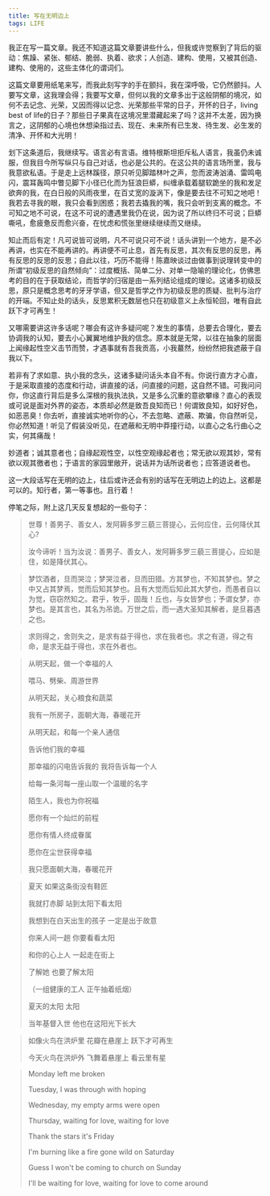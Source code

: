```yaml
---
title: 写在无明边上
tags: LIFE
---
```


我正在写一篇文章。<!--more-->我还不知道这篇文章要讲些什么，但我或许觉察到了背后的驱动：焦躁、紧张、郁结、脆弱、执着、欲求；人创造、建构、使用，又被其创造、建构、使用的，这些主体化的谓词们。

这篇文章要用纸笔来写，而我此刻写字的手在颤抖，我在深呼吸，它仍然颤抖。人要写文章，这我理会得；我要写文章，但何以我的文章多出于这般阴郁的境况，如何不去记念、光荣，又因而得以记念、光荣那些平常的日子，开怀的日子，living best of life的日子？那些日子果真在这境况里潜藏起来了吗？这并不太差，因为换言之，这阴郁的心境也休想染指过去、现在、未来所有已生发、待生发、必生发的清净、开怀和大光明！

划下这条道后，我继续写。语言必有言语。维特根斯坦拒斥私人语言，我虽仍未诚服，但我目今所写纵只与自己对话，也必是公共的。在这公共的语言场所里，我与我意欲私语。于是走上远林蹊径，原只听见脚踏林叶之声，忽而波涛汹涌、雷鸣电闪，震耳轰鸣中瞥见脚下小径已化而为狂浪巨蟒，纠缠承载着腿软跪坐的我和发足欲奔的我，在白日般的风雨夜里，在百丈宽的漩涡下，像是要去往不可知之地吧！我若去寻我的眼，我只会看到困惑；我若去撬我的嘴，我只会听到支离的概念。不可知之地不可说，在这不可说的遭遇里我仍在说，因为说了所以终归不可说；巨蟒嘶吼，愈疲惫反而愈兴奋，在忧虑和慌张里继续继续而又继续。

知止而后有定！凡可说皆可说明，凡不可说只可不说！话头讲到一个地方，是不必再讲，也实在不能再讲的。再讲便不可止息，首先有反思，其次有反思的反思，再有反思的反思的反思；自此以往，巧历不能得！陈嘉映谈过由做事到说理转变中的所谓“初级反思的自然倾向”：过度概括、简单二分、对单一隐喻的理论化，仿佛思考的目的在于获取结论，而哲学的归宿是由一系列结论组成的理论。这诸多初级反思，原只是概念思考的牙牙学语，但又是哲学之作为初级反思的质疑、批判与治疗的开端。不知止处的话头，反思累积无数层也只在初级意义上永恒轮回，唯有自此跃下才可再生！

又哪需要讲这许多话呢？哪会有这许多疑问呢？发生的事情，总要去合理化，要去协调我的认知，要去小心翼翼地维护我的信念。原本就是无常，以往在抽象的层面上闻缘起性空义击节而赞，才遇事就有吾我贡高，小我蕞然，纷纷然把我遮蔽于自我以下。

若非有了求如意、执小我的念头，这诸多疑问话头本自不有。你说行直方才心直，于是采取直接的态度和行动，讲直接的话，问直接的问题，这自然不错。可我问问你，你这直行背后是多么深根的我执法执，又是多么沉重的意欲攀缘？直心的表现或可说是面对外界的姿态，本质却必然是致吾良知而已！何谓致良知，如好好色，如恶恶臭！你去听，直接诚实地听你的心，不去忽略、遮蔽、欺骗，你自然听见，你必然知道！听见了假装没听见，在遮蔽和无明中莽撞行动，以直心之名行曲心之实，何其痛哉！

妙道者；诚其意者也；自缘起观性空，以性空观缘起者也；常无欲以观其妙，常有欲以观其徼者也；于语言的家园里敞开，说话并为话所说者也；应答道说者也。

这一大段话写在无明的边上，往后或许还会有别的话写在无明边上的边上。这都是可以的。知行者，第一等事也。且行着！

停笔之际，附上这几天反复想起的一些句子：

> 世尊！善男子、善女人，发阿耨多罗三藐三菩提心，云何应住，云何降伏其心?
>
> 汝今谛听！当为汝说：善男子、善女人，发阿耨多罗三藐三菩提心，应如是住，如是降伏其心。

> 梦饮酒者，旦而哭泣；梦哭泣者，旦而田猎。方其梦也，不知其梦也。梦之中又占其梦焉，觉而后知其梦也。且有大觉而后知此其大梦也，而愚者自以为觉，窃窃然知之。君乎，牧乎，固哉！丘也，与女皆梦也；予谓女梦，亦梦也。是其言也，其名为吊诡。万世之后，而一遇大圣知其解者，是旦暮遇之也。

> 求则得之，舍则失之，是求有益于得也，求在我者也。求之有道，得之有命，是求无益于得也，求在外者也。

> 从明天起，做一个幸福的人
>
> 喂马、劈柴、周游世界
>
> 从明天起，关心粮食和蔬菜
>
> 我有一所房子，面朝大海，春暖花开
> 
> 从明天起，和每一个亲人通信
>
> 告诉他们我的幸福
>
> 那幸福的闪电告诉我的
> 我将告诉每一个人
> 
> 给每一条河每一座山取一个温暖的名字
>
> 陌生人，我也为你祝福
>
> 愿你有一个灿烂的前程
>
> 愿你有情人终成眷属
>
> 愿你在尘世获得幸福
>
> 我只愿面朝大海，春暖花开

> 夏天
> 如果这条街没有鞋匠
> 
> 我就打赤脚
> 站到太阳下看太阳
> 
> 我想到在白天出生的孩子
> 一定是出于故意
> 
> 你来人间一趟
> 你要看看太阳
> 
> 和你的心上人
> 一起走在街上
> 
> 了解她
> 也要了解太阳
> 
> （一组健康的工人
> 正午抽着纸烟）
> 
> 夏天的太阳
> 太阳
> 
> 当年基督入世
> 他也在这阳光下长大

> 如像火鸟在洪炉里 花瓣在悬崖上 跃下才可再生
>
> 今天火鸟在洪炉外 飞舞着悬崖上 看云里有星

> Monday left me broken
>
> Tuesday, I was through with hoping
>
> Wednesday, my empty arms were open
>
> Thursday, waiting for love, waiting for love
>
> Thank the stars it's Friday
>
> I'm burning like a fire gone wild on Saturday
>
> Guess I won't be coming to church on Sunday
>
> I'll be waiting for love, waiting for love to come around